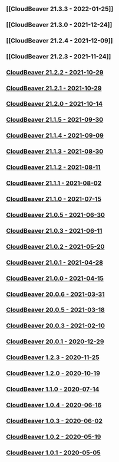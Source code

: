 ### [[CloudBeaver 21.3.3 - 2022-01-25]]

### [[CloudBeaver 21.3.0 - 2021-12-24]]

### [[CloudBeaver 21.2.4 - 2021-12-09]]

### [[CloudBeaver 21.2.3 - 2021-11-24]]

### [CloudBeaver 21.2.2 - 2021-10-29](https://github.com/dbeaver/cloudbeaver/wiki/CloudBeaver-21.2.2-2021-11-11)

### [CloudBeaver 21.2.1 - 2021-10-29](https://github.com/dbeaver/cloudbeaver/wiki/CloudBeaver-21.2.1-2021-10-29)

### [CloudBeaver 21.2.0 - 2021-10-14](https://github.com/dbeaver/cloudbeaver/wiki/CloudBeaver-21.2.0-2021-10-14)

### [CloudBeaver 21.1.5 - 2021-09-30](https://github.com/dbeaver/cloudbeaver/wiki/CloudBeaver-21.1.5-2021-09-30)

### [CloudBeaver 21.1.4 - 2021-09-09](https://github.com/dbeaver/cloudbeaver/wiki/CloudBeaver-21.1.4---2021-09-09)

### [CloudBeaver 21.1.3 - 2021-08-30](https://github.com/dbeaver/cloudbeaver/wiki/CloudBeaver-21.1.3)

### [CloudBeaver 21.1.2 - 2021-08-11](https://github.com/dbeaver/cloudbeaver/wiki/CloudBeaver-21.1.2)

### [CloudBeaver 21.1.1 - 2021-08-02](https://github.com/dbeaver/cloudbeaver/wiki/CloudBeaver-21.1.1)

### [CloudBeaver 21.1.0 - 2021-07-15](https://github.com/dbeaver/cloudbeaver/wiki/CloudBeaver-21.1.0)

### [CloudBeaver 21.0.5 - 2021-06-30](https://github.com/dbeaver/cloudbeaver/wiki/CloudBeaver-21.0.5)

### [CloudBeaver 21.0.3 - 2021-06-11](https://github.com/dbeaver/cloudbeaver/wiki/CloudBeaver%C2%A021.0.3)

### [CloudBeaver 21.0.2 - 2021-05-20](https://github.com/dbeaver/cloudbeaver/wiki/CloudBeaver-21.0.2)

### [CloudBeaver 21.0.1 - 2021-04-28](https://github.com/dbeaver/cloudbeaver/wiki/CloudBeaver-21.0.1)

### [CloudBeaver 21.0.0 - 2021-04-15](https://github.com/dbeaver/cloudbeaver/wiki/CloudBeaver-21.0.0)

### [CloudBeaver 20.0.6 - 2021-03-31](https://github.com/dbeaver/cloudbeaver/wiki/CloudBeaver-20.0.6)

### [CloudBeaver 20.0.5 - 2021-03-18](https://github.com/dbeaver/cloudbeaver/wiki/CloudBeaver-20.0.5)

### [CloudBeaver 20.0.3 - 2021-02-10](https://github.com/dbeaver/cloudbeaver/wiki/CloudBeaver-20.0.3)

### [CloudBeaver 20.0.1 - 2020-12-29](https://github.com/dbeaver/cloudbeaver/wiki/CloudBeaver-20.0.1)

### [CloudBeaver 1.2.3 - 2020-11-25](https://github.com/dbeaver/cloudbeaver/wiki/CloudBeaver-1.2.3)

### [CloudBeaver 1.2.0 - 2020-10-19](https://github.com/dbeaver/cloudbeaver/wiki/CloudBeaver-1.2.0)

### [CloudBeaver 1.1.0 - 2020-07-14](https://github.com/dbeaver/cloudbeaver/wiki/CloudBeaver-1.1.0)

### [CloudBeaver 1.0.4 - 2020-06-16](https://github.com/dbeaver/cloudbeaver/wiki/CloudBeaver-1.0.4)

### [CloudBeaver 1.0.3 - 2020-06-02](https://github.com/dbeaver/cloudbeaver/wiki/CloudBeaver-1.0.3)

### [CloudBeaver 1.0.2 - 2020-05-19](https://github.com/dbeaver/cloudbeaver/wiki/CloudBeaver-1.0.2)

### [CloudBeaver 1.0.1 - 2020-05-05](https://github.com/dbeaver/cloudbeaver/wiki/CloudBeaver-1.0.1)